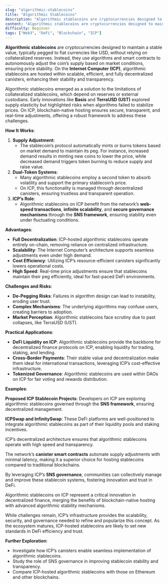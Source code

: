 ```yaml
---
slug: "algorithmic-stablecoins"
title: "Algorithmic Stablecoins"
description: "Algorithmic stablecoins are cryptocurrencies designed to maintain a stable value, typically pegged to fiat currencies like USD, without relying on collateralized reserves."
content: "Algorithmic stablecoins are cryptocurrencies designed to maintain a stable value, typically pegged to fiat currencies like USD, without relying on collateralized reserves."
difficulty: Beginner
tags: ["Web3", "DeFi", "Blockchain", "ICP"]
---
```



**Algorithmic stablecoins** are cryptocurrencies designed to maintain a stable value, typically pegged to fiat currencies like USD, without relying on collateralized reserves. Instead, they use algorithms and smart contracts to autonomously adjust the coin’s supply based on market conditions, ensuring price stability. On the **Internet Computer (ICP)**, algorithmic stablecoins are hosted within scalable, efficient, and fully decentralized canisters, enhancing their stability and transparency.

Algorithmic stablecoins emerged as a solution to the limitations of collateralized stablecoins, which depend on reserves or external custodians. Early innovations like **Basis** and **TerraUSD (UST)** explored supply elasticity but highlighted risks when algorithms failed to stabilize prices. On ICP, blockchain-native hosting ensures secure, transparent, and real-time adjustments, offering a robust framework to address these challenges.

**How It Works**:

1. **Supply Adjustment**:
    - The stablecoin’s protocol automatically mints or burns tokens based on market demand to maintain its peg. For instance, increased demand results in minting new coins to lower the price, while decreased demand triggers token burning to reduce supply and raise value.
2. **Dual-Token Systems**:
    - Many algorithmic stablecoins employ a second token to absorb volatility and support the primary stablecoin’s price.
    - On ICP, this functionality is managed through decentralized canisters, ensuring trustless and transparent operation.
3. **ICP’s Role**:
    - Algorithmic stablecoins on ICP benefit from the network’s **web-speed transactions**, **infinite scalability**, and **secure governance mechanisms** through the **SNS framework**, ensuring stability even under fluctuating conditions.

**Advantages**:

- **Full Decentralization**: ICP-hosted algorithmic stablecoins operate entirely on-chain, removing reliance on centralized infrastructure.
- **Scalability**: The Internet Computer’s architecture supports seamless adjustments even under high demand.
- **Cost Efficiency**: Utilizing ICP’s resource-efficient canisters significantly lowers operational costs.
- **High Speed**: Real-time price adjustments ensure that stablecoins maintain their peg efficiently, ideal for fast-paced DeFi environments.

**Challenges and Risks**:

- **De-Pegging Risks**: Failures in algorithm design can lead to instability, eroding user trust.
- **Complex Mechanisms**: The underlying algorithms may confuse users, creating barriers to adoption.
- **Market Perception**: Algorithmic stablecoins face scrutiny due to past collapses, like TerraUSD (UST).

**Practical Applications**:

- **DeFi Liquidity on ICP**: Algorithmic stablecoins provide the backbone for decentralized finance protocols on ICP, enabling liquidity for trading, staking, and lending.
- **Cross-Border Payments**: Their stable value and decentralization make them ideal for international transactions, leveraging ICP’s cost-effective infrastructure.
- **Tokenized Governance**: Algorithmic stablecoins are used within DAOs on ICP for fair voting and rewards distribution.

**Examples**:

**Proposed ICP Stablecoin Projects**: Developers on ICP are exploring algorithmic stablecoins governed through the **SNS framework**, ensuring decentralized management.

**ICPSwap and InfinitySwap**: These DeFi platforms are well-positioned to integrate algorithmic stablecoins as part of their liquidity pools and staking incentives.

ICP’s decentralized architecture ensures that algorithmic stablecoins operate with high speed and transparency.

The network’s **canister smart contracts** automate supply adjustments with minimal latency, making it a superior choice for hosting stablecoins compared to traditional blockchains.

By leveraging ICP’s **SNS governance**, communities can collectively manage and improve these stablecoin systems, fostering innovation and trust in DeFi.

Algorithmic stablecoins on ICP represent a critical innovation in decentralized finance, merging the benefits of blockchain-native hosting with advanced algorithmic stability mechanisms.

While challenges remain, ICP’s infrastructure provides the scalability, security, and governance needed to refine and popularize this concept. As the ecosystem matures, ICP-hosted stablecoins are likely to set new standards in DeFi efficiency and trust.

**Further Exploration**:

- Investigate how ICP’s canisters enable seamless implementation of algorithmic stablecoins.
- Study the role of SNS governance in improving stablecoin stability and transparency.
- Compare ICP-hosted algorithmic stablecoins with those on Ethereum and other blockchains.
